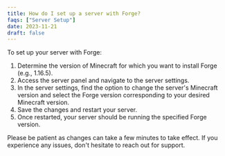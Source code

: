 ```yaml
---
title: How do I set up a server with Forge?
faqs: ["Server Setup"]
date: 2023-11-21
draft: false
---
```


To set up your server with Forge:

1. Determine the version of Minecraft for which you want to install Forge (e.g., 1.16.5).
2. Access the server panel and navigate to the server settings.
3. In the server settings, find the option to change the server's Minecraft version and select the Forge version corresponding to your desired Minecraft version.
4. Save the changes and restart your server.
5. Once restarted, your server should be running the specified Forge version.

Please be patient as changes can take a few minutes to take effect. If you experience any issues, don't hesitate to reach out for support.